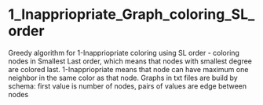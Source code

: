 # 1_Inappriopriate_Graph_coloring_SL_order
Greedy algorithm for 1-Inappriopriate coloring using SL order - coloring nodes in Smallest Last order, which means that nodes with smallest degree are colored last. 
1-Inappriopriate means that node can have maximum one neighbor in the same color as that node.
Graphs in txt files are build by schema: first value is number of nodes, pairs of values are edge between nodes
